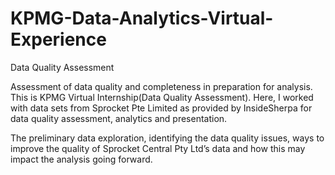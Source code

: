 # KPMG-Data-Analytics-Virtual-Experience

Data Quality Assessment

Assessment of data quality and completeness in preparation for analysis. This is KPMG Virtual Internship(Data Quality Assessment). Here, I worked with data sets from Sprocket Pte Limited as provided by InsideSherpa for data quality assessment, analytics and presentation.

The preliminary data exploration, identifying the data quality issues, ways to improve the quality of Sprocket Central Pty Ltd’s data and how this may impact the analysis going forward.
